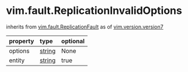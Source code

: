 vim.fault.ReplicationInvalidOptions
===================================
inherits from [vim.fault.ReplicationFault](docs/vim.fault.ReplicationFault.md)
as of [vim.version.version7](docs/vim.version.md)

| property | type | optional |
|:---------|:-----|:---------|
| options | [string](string.md "string") | None |
| entity | [string](string.md "string") | true |
